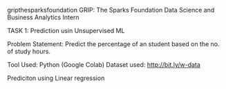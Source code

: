 gripthesparksfoundation
GRIP: The Sparks Foundation Data Science and Business Analytics Intern

TASK 1: Prediction usin Unsupervised ML

Problem Statement: Predict the percentage of an student based on the no. of study hours.

Tool Used: Python (Google Colab) Dataset used: http://bit.ly/w-data

Prediciton using Linear regression
